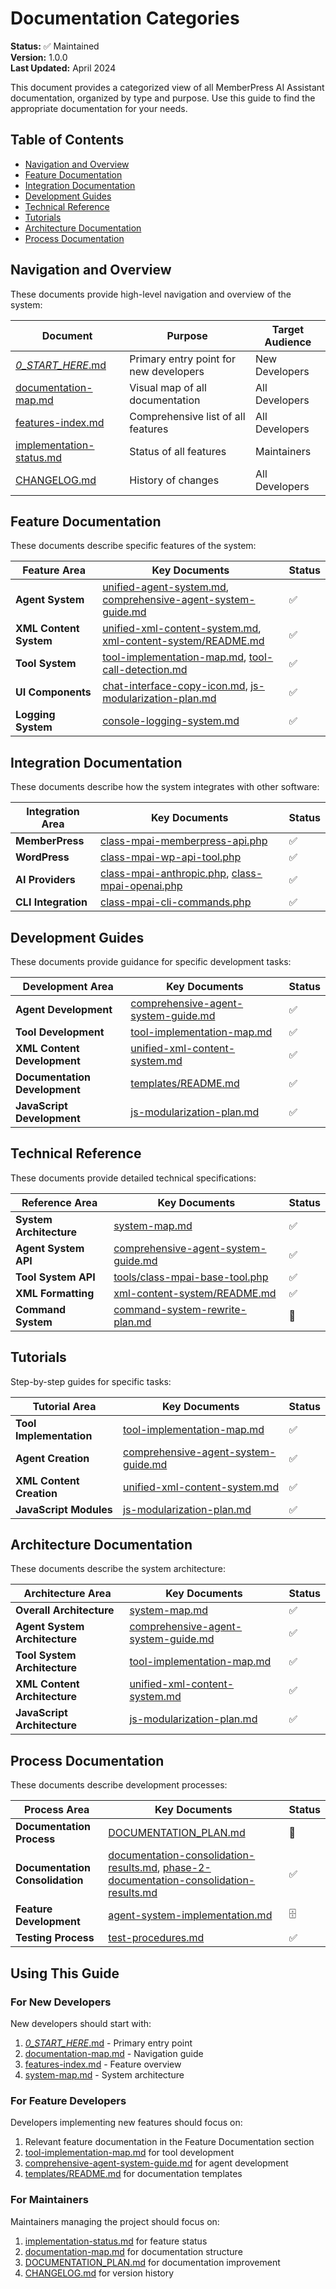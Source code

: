 # Documentation Categories

**Status:** ✅ Maintained  
**Version:** 1.0.0  
**Last Updated:** April 2024

This document provides a categorized view of all MemberPress AI Assistant documentation, organized by type and purpose. Use this guide to find the appropriate documentation for your needs.

## Table of Contents

- [Navigation and Overview](#navigation-and-overview)
- [Feature Documentation](#feature-documentation)
- [Integration Documentation](#integration-documentation)
- [Development Guides](#development-guides)
- [Technical Reference](#technical-reference)
- [Tutorials](#tutorials)
- [Architecture Documentation](#architecture-documentation)
- [Process Documentation](#process-documentation)

## Navigation and Overview

These documents provide high-level navigation and overview of the system:

| Document | Purpose | Target Audience |
|----------|---------|----------------|
| [_0_START_HERE_.md](../../_0_START_HERE_.md) | Primary entry point for new developers | New Developers |
| [documentation-map.md](documentation-map.md) | Visual map of all documentation | All Developers |
| [features-index.md](features-index.md) | Comprehensive list of all features | All Developers |
| [implementation-status.md](implementation-status.md) | Status of all features | Maintainers |
| [CHANGELOG.md](../../CHANGELOG.md) | History of changes | All Developers |

## Feature Documentation

These documents describe specific features of the system:

| Feature Area | Key Documents | Status |
|--------------|--------------|--------|
| **Agent System** | [unified-agent-system.md](../agent-system/unified-agent-system.md), [comprehensive-agent-system-guide.md](../agent-system/comprehensive-agent-system-guide.md) | ✅ |
| **XML Content System** | [unified-xml-content-system.md](unified-xml-content-system.md), [xml-content-system/README.md](../xml-content-system/README.md) | ✅ |
| **Tool System** | [tool-implementation-map.md](tool-implementation-map.md), [tool-call-detection.md](tool-call-detection.md) | ✅ |
| **UI Components** | [chat-interface-copy-icon.md](chat-interface-copy-icon.md), [js-modularization-plan.md](js-modularization-plan.md) | ✅ |
| **Logging System** | [console-logging-system.md](console-logging-system.md) | ✅ |

## Integration Documentation

These documents describe how the system integrates with other software:

| Integration Area | Key Documents | Status |
|------------------|--------------|--------|
| **MemberPress** | [class-mpai-memberpress-api.php](../../../includes/class-mpai-memberpress-api.php) | ✅ |
| **WordPress** | [class-mpai-wp-api-tool.php](../../../includes/tools/implementations/class-mpai-wp-api-tool.php) | ✅ |
| **AI Providers** | [class-mpai-anthropic.php](../../../includes/class-mpai-anthropic.php), [class-mpai-openai.php](../../../includes/class-mpai-openai.php) | ✅ |
| **CLI Integration** | [class-mpai-cli-commands.php](../../../includes/cli/class-mpai-cli-commands.php) | ✅ |

## Development Guides

These documents provide guidance for specific development tasks:

| Development Area | Key Documents | Status |
|-----------------|--------------|--------|
| **Agent Development** | [comprehensive-agent-system-guide.md](../agent-system/comprehensive-agent-system-guide.md) | ✅ |
| **Tool Development** | [tool-implementation-map.md](tool-implementation-map.md) | ✅ |
| **XML Content Development** | [unified-xml-content-system.md](unified-xml-content-system.md) | ✅ |
| **Documentation Development** | [templates/README.md](../templates/README.md) | ✅ |
| **JavaScript Development** | [js-modularization-plan.md](js-modularization-plan.md) | ✅ |

## Technical Reference

These documents provide detailed technical specifications:

| Reference Area | Key Documents | Status |
|----------------|--------------|--------|
| **System Architecture** | [system-map.md](system-map.md) | ✅ |
| **Agent System API** | [comprehensive-agent-system-guide.md](../agent-system/comprehensive-agent-system-guide.md) | ✅ |
| **Tool System API** | [tools/class-mpai-base-tool.php](../../../includes/tools/class-mpai-base-tool.php) | ✅ |
| **XML Formatting** | [xml-content-system/README.md](../xml-content-system/README.md) | ✅ |
| **Command System** | [command-system-rewrite-plan.md](command-system-rewrite-plan.md) | 🚧 |

## Tutorials

Step-by-step guides for specific tasks:

| Tutorial Area | Key Documents | Status |
|---------------|--------------|--------|
| **Tool Implementation** | [tool-implementation-map.md](tool-implementation-map.md) | ✅ |
| **Agent Creation** | [comprehensive-agent-system-guide.md](../agent-system/comprehensive-agent-system-guide.md) | ✅ |
| **XML Content Creation** | [unified-xml-content-system.md](unified-xml-content-system.md) | ✅ |
| **JavaScript Modules** | [js-modularization-plan.md](js-modularization-plan.md) | ✅ |

## Architecture Documentation

These documents describe the system architecture:

| Architecture Area | Key Documents | Status |
|-------------------|--------------|--------|
| **Overall Architecture** | [system-map.md](system-map.md) | ✅ |
| **Agent System Architecture** | [comprehensive-agent-system-guide.md](../agent-system/comprehensive-agent-system-guide.md) | ✅ |
| **Tool System Architecture** | [tool-implementation-map.md](tool-implementation-map.md) | ✅ |
| **XML Content Architecture** | [unified-xml-content-system.md](unified-xml-content-system.md) | ✅ |
| **JavaScript Architecture** | [js-modularization-plan.md](js-modularization-plan.md) | ✅ |

## Process Documentation

These documents describe development processes:

| Process Area | Key Documents | Status |
|--------------|--------------|--------|
| **Documentation Process** | [DOCUMENTATION_PLAN.md](../DOCUMENTATION_PLAN.md) | 🚧 |
| **Documentation Consolidation** | [documentation-consolidation-results.md](documentation-consolidation-results.md), [phase-2-documentation-consolidation-results.md](phase-2-documentation-consolidation-results.md) | ✅ |
| **Feature Development** | [agent-system-implementation.md](../archive/agent-system-implementation.md) | 🗄️ |
| **Testing Process** | [test-procedures.md](../../../test/test-procedures.md) | ✅ |

## Using This Guide

### For New Developers

New developers should start with:

1. [_0_START_HERE_.md](../../_0_START_HERE_.md) - Primary entry point
2. [documentation-map.md](documentation-map.md) - Navigation guide
3. [features-index.md](features-index.md) - Feature overview
4. [system-map.md](system-map.md) - System architecture

### For Feature Developers

Developers implementing new features should focus on:

1. Relevant feature documentation in the Feature Documentation section
2. [tool-implementation-map.md](tool-implementation-map.md) for tool development
3. [comprehensive-agent-system-guide.md](../agent-system/comprehensive-agent-system-guide.md) for agent development
4. [templates/README.md](../templates/README.md) for documentation templates

### For Maintainers

Maintainers managing the project should focus on:

1. [implementation-status.md](implementation-status.md) for feature status
2. [documentation-map.md](documentation-map.md) for documentation structure
3. [DOCUMENTATION_PLAN.md](../DOCUMENTATION_PLAN.md) for documentation improvement
4. [CHANGELOG.md](../../CHANGELOG.md) for version history